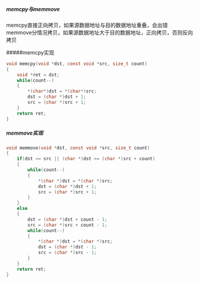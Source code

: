 ##### memcpy与memmove

memcpy直接正向拷贝，如果源数据地址与目的数据地址重叠，会出错
memmove分情况拷贝，如果源数据地址大于目的数据地址，正向拷贝，否则反向拷贝

#####memcpy实现

```c
void memcpy(void *dst, const void *src, size_t count)
{
    void *ret = dst;
    while(count--)
    {
        *(char*)dst = *(char*)src;
        dst = (char *)dst + 1;
        src = (char *)src + 1;
    }
    return ret;
}
```

##### memmove实现

```c
void memmove(void *dst, const void *src, size_t count)
{
    if(dst <= src || (char *)dst >= (char *)src + count)
    {
        while(count--)
        {
            *(char *)dst = *(char *)src;
            dst = (char *)dst + 1;
            src = (char *)src + 1;
        }
    }
    else
    {
        dst = (char *)dst + count - 1;
        src = (char *)src + count - 1;
        while(count--)
        {
            *(char *)dst = *(char *)src;
            dst = (char *)dst - 1;
            src = (char *)src - 1;
        }
    }
    return ret;
}
```

